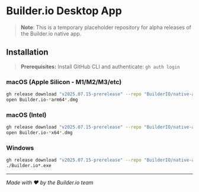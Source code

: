 # Builder.io Desktop App

> **Note**: This is a temporary placeholder repository for alpha releases of the Builder.io native app.

## Installation

> **Prerequisites:** Install GitHub CLI and authenticate: `gh auth login`

### macOS (Apple Silicon - M1/M2/M3/etc)
```bash
gh release download "v2025.07.15-prerelease" --repo "BuilderIO/native-app-distribution" --pattern "*arm64*.dmg"
open Builder.io-*arm64*.dmg
```

### macOS (Intel)
```bash
gh release download "v2025.07.15-prerelease" --repo "BuilderIO/native-app-distribution" --pattern "*x64*.dmg"
open Builder.io-*x64*.dmg
```

### Windows  
```bash
gh release download "v2025.07.15-prerelease" --repo "BuilderIO/native-app-distribution" --pattern "*.exe"
./Builder.io*.exe
```

---

*Made with ❤️ by the Builder.io team*
